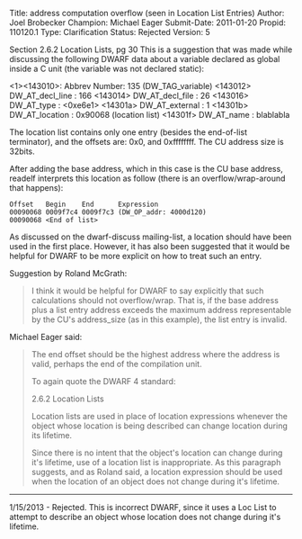 Title:       address computation overflow (seen in Location List Entries)
Author:      Joel Brobecker
Champion:    Michael Eager
Submit-Date: 2011-01-20
Propid:      110120.1
Type:        Clarification
Status:      Rejected
Version:     5

Section 2.6.2 Location Lists, pg 30
This is a suggestion that was made while discussing the following DWARF 
data about a variable declared as global inside a C unit (the variable was 
not declared static):

 <1><143010>: Abbrev Number: 135 (DW_TAG_variable)
    <143012>   DW_AT_decl_line   : 166
    <143014>   DW_AT_decl_file   : 26
    <143016>   DW_AT_type        : <0xe6e1>
    <14301a>   DW_AT_external    : 1
    <14301b>   DW_AT_location    : 0x90068      (location list)
    <14301f>   DW_AT_name        : blablabla

The location list contains only one entry (besides the end-of-list terminator), 
and the offsets are: 0x0, and 0xffffffff.  The CU address size is 32bits.

After adding the base address, which in this case is the CU base address, 
readelf interprets this location as follow (there is an overflow/wrap-around 
that happens):

    Offset   Begin    End      Expression
    00090068 0009f7c4 0009f7c3 (DW_OP_addr: 4000d120)
    00090068 <End of list>

As discussed on the dwarf-discuss mailing-list, a location should have been 
used in the first place.  However, it has also been suggested that it would be 
helpful for DWARF to be more explicit on how to treat such an entry.

Suggestion by Roland McGrath:
> I think it would be
> helpful for DWARF to say explicitly that such calculations should not
> overflow/wrap.  That is, if the base address plus a list entry address
> exceeds the maximum address representable by the CU's address_size (as in
> this example), the list entry is invalid.

Michael Eager said:

> The end offset should be the highest address where the address
> is valid, perhaps the end of the compilation unit.
>
> To again quote the DWARF 4 standard:
>
>  2.6.2 Location Lists
>
>  Location lists are used in place of location expressions
>  whenever the object whose location is being described can
>  change location during its lifetime.
>
> Since there is no intent that the object's location can change
> during it's lifetime, use of a location list is inappropriate.
> As this paragraph suggests, and as Roland said, a location
> expression should be used when the location of an object
> does not change during it's lifetime.


---

1/15/2013 - Rejected.  This is incorrect DWARF, since it uses a Loc List
to attempt to describe an object whose location does not change during
it's lifetime.  
